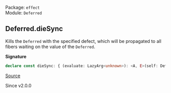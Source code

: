 Package: `effect`<br />
Module: `Deferred`<br />

## Deferred.dieSync

Kills the `Deferred` with the specified defect, which will be propagated to
all fibers waiting on the value of the `Deferred`.

**Signature**

```ts
declare const dieSync: { (evaluate: LazyArg<unknown>): <A, E>(self: Deferred<A, E>) => Effect.Effect<boolean>; <A, E>(self: Deferred<A, E>, evaluate: LazyArg<unknown>): Effect.Effect<boolean>; }
```

[Source](https://github.com/Effect-TS/effect/tree/main/packages/effect/src/Deferred.ts#L217)

Since v2.0.0